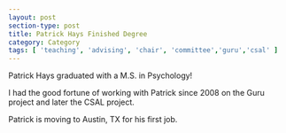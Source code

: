 ```yaml
---
layout: post
section-type: post
title: Patrick Hays Finished Degree
category: Category
tags: [ 'teaching', 'advising', 'chair', 'committee','guru','csal' ]
---
```

Patrick Hays graduated with a M.S. in Psychology!

I had the good fortune of working with Patrick since 2008 on the Guru project and later the CSAL project.

Patrick is moving to Austin, TX for his first job.
